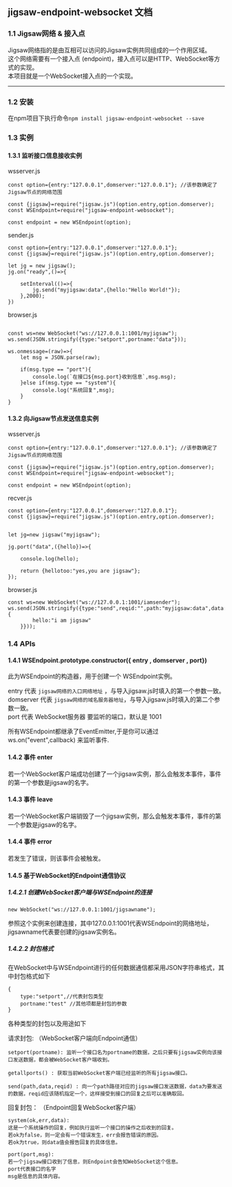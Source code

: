 ## jigsaw-endpoint-websocket 文档

### 1.1 Jigsaw网络 & 接入点
    
Jigsaw网络指的是由互相可以访问的Jigsaw实例共同组成的一个作用区域。   
这个网络需要有一个接入点 (endpoint)，接入点可以是HTTP、WebSocket等方式的实现。    
本项目就是一个WebSocket接入点的一个实现。   
   
----------
   
### 1.2 安装
  
在npm项目下执行命令```npm install jigsaw-endpoint-websocket --save```   
    
   
### 1.3 实例   
   
#### 1.3.1 监听接口信息接收实例   
   
wsserver.js   
```
const option={entry:"127.0.0.1",domserver:"127.0.0.1"}; //该参数确定了Jigsaw节点的网络范围

const {jigsaw}=require("jigsaw.js")(option.entry,option.domserver);
const WSEndpoint=require("jigsaw-endpoint-websocket");

const endpoint = new WSEndpoint(option);

```
   
sender.js   
```
const option={entry:"127.0.0.1",domserver:"127.0.0.1"};
const {jigsaw}=require("jigsaw.js")(option.entry,option.domserver);

let jg = new jigsaw();
jg.on("ready",()=>{

	setInterval(()=>{
		jg.send("myjigsaw:data",{hello:"Hello World!"});
	},2000);
})

```
   
browser.js   
```

const ws=new WebSocket("ws://127.0.0.1:1001/myjigsaw");
ws.send(JSON.stringify({type:"setport",portname:"data"}));

ws.onmessage=(raw)=>{
	let msg = JSON.parse(raw);

	if(msg.type == "port"){
		console.log(`在接口${msg.port}收到信息`,msg.msg);
	}else if(msg.type == "system"){
		console.log("系统回复",msg);
	}
}
```
   
#### 1.3.2 向Jigsaw节点发送信息实例
   
wsserver.js   
```
const option={entry:"127.0.0.1",domserver:"127.0.0.1"}; //该参数确定了Jigsaw节点的网络范围

const {jigsaw}=require("jigsaw.js")(option.entry,option.domserver);
const WSEndpoint=require("jigsaw-endpoint-websocket");

const endpoint = new WSEndpoint(option);

```
   
recver.js   
```
const option={entry:"127.0.0.1",domserver:"127.0.0.1"};
const {jigsaw}=require("jigsaw.js")(option.entry,option.domserver);


let jg=new jigsaw("myjigsaw");

jg.port("data",({hello})=>{

	console.log(hello);

	return {hellotoo:"yes,you are jigsaw"};
});

```
   
browser.js   
```
const ws=new WebSocket("ws://127.0.0.1:1001/iamsender");
ws.send(JSON.stringify({type:"send",reqid:"",path:"myjigsaw:data",data:{
		hello:"i am jigsaw"
	}}));
```
    
### 1.4 APIs
    
#### 1.4.1 WSEndpoint.prototype.constructor({ entry , domserver , port})
    
此为WSEndpoint的构造器，用于创建一个 WSEndpoint实例。   
   
entry 代表 ```jigsaw网络的入口网络地址``` ，与导入jigsaw.js时填入的第一个参数一致。   
domserver 代表 ```jigsaw网络的域名服务器地址```，与导入jigsaw.js时填入的第二个参数一致。   
port 代表 WebSocket服务器 要监听的端口，默认是 1001   
       
所有WSEndpoint都继承了EventEmitter,于是你可以通过 ws.on("event",callback) 来监听事件.   

#### 1.4.2 事件 enter

若一个WebSocket客户端成功创建了一个jigsaw实例，那么会触发本事件，事件的第一个参数是jigsaw的名字。

#### 1.4.3 事件 leave

若一个WebSocket客户端销毁了一个jigsaw实例，那么会触发本事件，事件的第一个参数是jigsaw的名字。

#### 1.4.4 事件 error

若发生了错误，则该事件会被触发。

#### 1.4.5 基于WebSocket的Endpoint通信协议

##### 1.4.2.1 创建WebSocket客户端与WSEndpoint的连接

```
new WebSocket("ws://127.0.0.1:1001/jigsawname");
```
参照这个实例来创建连接，其中127.0.0.1:1001代表WSEndpoint的网络地址，    
jigsawname代表要创建的jigsaw实例名。

##### 1.4.2.2 封包格式
   
在WebSocket中与WSEndpoint进行的任何数据通信都采用JSON字符串格式，其中封包格式如下   
```
{
	type:"setport",//代表封包类型
	portname:"test" //其他项都是封包的参数
}
```
   
各种类型的封包以及用途如下   
   
请求封包: （WebSocket客户端向Endpoint通信）   
```
setport(portname): 监听一个接口名为portname的数据，之后只要有jigsaw实例向该接口发送数据，都会被WebSocket客户端收到。

getallports() : 获取当前WebSocket客户端已经监听的所有jigsaw接口。

send(path,data,reqid) : 向一个path路径对应的jigsaw接口发送数据，data为要发送的数据，reqid应该随机指定一个，这样接受到接口的回复之后可以准确取回。
```
   
回复封包： （Endpoint回复WebSocket客户端）   
   
```
system(ok,err,data): 
这是一个系统操作的回复，例如执行监听一个接口的操作之后收到的回复。
若ok为false，则一定会有一个错误发生，err会报告错误的原因。
若ok为true，则data值会报告回复的具体信息。

port(port,msg):
若一个jigsaw接口收到了信息，则Endpoint会告知WebSocket这个信息。
port代表接口的名字
msg是信息的具体内容。

```
